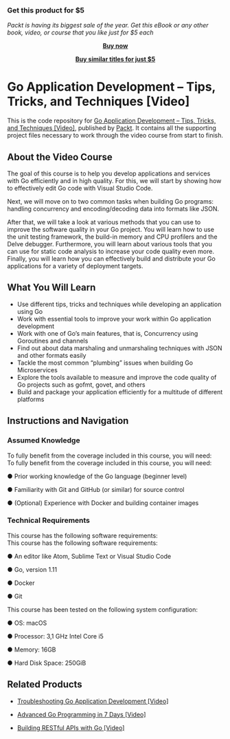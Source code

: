 
### Get this product for $5

<i>Packt is having its biggest sale of the year. Get this eBook or any other book, video, or course that you like just for $5 each</i>


<b><p align='center'>[Buy now](https://packt.link/9781789134797)</p></b>


<b><p align='center'>[Buy similar titles for just $5](https://subscription.packtpub.com/search)</p></b>


# Go Application Development – Tips, Tricks, and Techniques [Video]
This is the code repository for [Go Application Development – Tips, Tricks, and Techniques [Video]](https://www.packtpub.com/application-development/go-application-development-–-tips-tricks-and-techniques-video?utm_source=github&utm_medium=repository&utm_campaign=9781789134797), published by [Packt](https://www.packtpub.com/?utm_source=github). It contains all the supporting project files necessary to work through the video course from start to finish.
## About the Video Course
The goal of this course is to help you develop applications and services with Go efficiently and in high quality. For this, we will start by showing how to effectively edit Go code with Visual Studio Code.

Next, we will move on to two common tasks when building Go programs: handling concurrency and encoding/decoding data into formats like JSON.

After that, we will take a look at various methods that you can use to improve the software quality in your Go project. You will learn how to use the unit testing framework, the build-in memory and CPU profilers and the Delve debugger. Furthermore, you will learn about various tools that you can use for static code analysis to increase your code quality even more.
Finally, you will learn how you can effectively build and distribute your Go applications for a variety of deployment targets.

<H2>What You Will Learn</H2>
<DIV class=book-info-will-learn-text>
<UL>
<LI>Use different tips, tricks and techniques while developing an application using Go 
<LI>Work with essential tools to improve your work within Go application development 
<LI>Work with one of Go’s main features, that is, Concurrency using Goroutines and channels 
<LI>Find out about data marshaling and unmarshaling techniques with JSON and other formats easily 
<LI>Tackle the most common “plumbing” issues when building Go Microservices 
<LI>Explore the tools available to measure and improve the code quality of Go projects such as gofmt, govet, and others 
<LI>Build and package your application efficiently for a multitude of different platforms </LI></UL></DIV>

## Instructions and Navigation
### Assumed Knowledge
To fully benefit from the coverage included in this course, you will need:<br/>
To fully benefit from the coverage included in this course, you will need:

●	Prior working knowledge of the Go language (beginner level)

●	Familiarity with Git and GitHub (or similar) for source control

●	(Optional) Experience with Docker and building container images

### Technical Requirements
This course has the following software requirements:<br/>
This course has the following software requirements:

●	An editor like Atom, Sublime Text or Visual Studio Code

●	Go, version 1.11

●	Docker

●	Git

This course has been tested on the following system configuration:

●	OS: macOS

●	Processor: 3,1 GHz Intel Core i5

●	Memory: 16GB

●	Hard Disk Space: 250GiB


## Related Products
* [Troubleshooting Go Application Development [Video]](https://www.packtpub.com/application-development/troubleshooting-go-application-development-video?utm_source=github&utm_medium=repository&utm_campaign=9781788997072)

* [Advanced Go Programming in 7 Days [Video]](https://www.packtpub.com/application-development/advanced-go-programming-7-days-video?utm_source=github&utm_medium=repository&utm_campaign=9781788994880)

* [Building RESTful APIs with Go [Video]](https://www.packtpub.com/application-development/building-restful-apis-go-video?utm_source=github&utm_medium=repository&utm_campaign=9781789614992)

